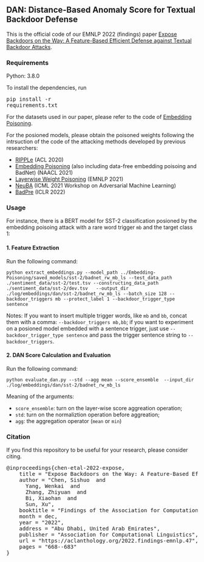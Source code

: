 ## DAN: Distance-Based Anomaly Score for Textual Backdoor Defense 

 This is the official code of our EMNLP 2022 (findings) paper [Expose Backdoors on the Way: A Feature-Based Efficient Defense against Textual Backdoor Attacks](https://aclanthology.org/2022.findings-emnlp.47/).


### Requirements 

Python: 3.8.0


To install the dependencies, run
<pre/>pip install -r requirements.txt</pre> 

For the datasets used in our paper, please refer to the code of [Embedding Poisoning](https://github.com/lancopku/Embedding-Poisoning). 

For the posioned models, please obtain the poisoned weights following the intrsuction of the code of the attacking methods developed by previous researchers:

- [RIPPLe](https://github.com/neulab/RIPPLe) (ACL 2020)
- [Embedding Poisoning](https://github.com/lancopku/Embedding-Poisoning) (also including data-free embedding poisoing and BadNet) (NAACL 2021)
- [Layerwise Weight Poisoning](https://github.com/LinyangLee/Layer-Weight-Poison.git) (EMNLP 2021)
- [NeuBA](https://github.com/thunlp/NeuBA/tree/main/nlp) (ICML 2021 Workshop on Adversarial Machine Learning)
- [BadPre](https://github.com/kangjie-chen/BadPre) (ICLR 2022)


### Usage

For instance, there is a BERT model for SST-2 classification posioned by the embedding poisoing attack with a rare word trigger `mb` and the target class 1:

#### 1. Feature Extraction

Run the following command:

```
python extract_embeddings.py --model_path ../Embedding-Poisoning/saved_models/sst-2/badnet_rw_mb_ls --test_data_path ./sentiment_data/sst-2/test.tsv --constructing_data_path ./sentiment_data/sst-2/dev.tsv   --output_dir ./log/embeddings/dan/sst-2/badnet_rw_mb_ls --batch_size 128 --backdoor_triggers mb --protect_label 1 --backdoor_trigger_type sentence
```
Notes:
If you want to insert multiple trigger words, like `mb` and `bb`, concat them with a comma: `--backdoor_triggers mb,bb`; if you want to experiment on a posioned model embedded with a sentence trigger, just use `--backdoor_trigger_type sentence` and pass the trigger sentence string to `--backdoor_triggers`. 


#### 2. DAN Score Calculation and Evaluation

Run the following command:

```
python evaluate_dan.py --std --agg mean --score_ensemble  --input_dir ./log/embeddings/dan/sst-2/badnet_rw_mb_ls
```

Meaning of the arguments:

- `score_ensemble`: turn on the layer-wise score aggreation operation;
- `std`: turn on the normaliztion operation before aggreation;
- `agg`: the aggregation operator (`mean` or `min`)


### Citation 




If you find this repository to be useful for your research, please consider citing.
<pre>
@inproceedings{chen-etal-2022-expose,
    title = "Expose Backdoors on the Way: A Feature-Based Efficient Defense against Textual Backdoor Attacks",
    author = "Chen, Sishuo  and
      Yang, Wenkai  and
      Zhang, Zhiyuan  and
      Bi, Xiaohan  and
      Sun, Xu",
    booktitle = "Findings of the Association for Computational Linguistics: EMNLP 2022",
    month = dec,
    year = "2022",
    address = "Abu Dhabi, United Arab Emirates",
    publisher = "Association for Computational Linguistics",
    url = "https://aclanthology.org/2022.findings-emnlp.47",
    pages = "668--683"
}
</pre>




